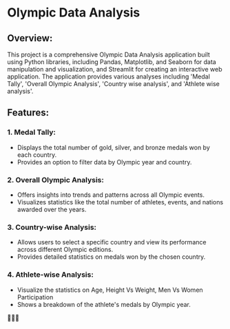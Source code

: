 <h1>Olympic Data Analysis</h1>

<h2>Overview:</h2>
<p>This project is a comprehensive Olympic Data Analysis application built using Python libraries, including Pandas, Matplotlib, and Seaborn for data manipulation and visualization, and Streamlit for creating an interactive web application. The application provides various analyses including 'Medal Tally', 'Overall Olympic Analysis', 'Country wise analysis', and 'Athlete wise analysis'.</p>

<h2>Features:</h2>

<h3>1. Medal Tally:</h3>
<ul>
  <li>Displays the total number of gold, silver, and bronze medals won by each country.</li>
  <li>Provides an option to filter data by Olympic year and country.</li>
</ul>

<h3>2. Overall Olympic Analysis:</h3>
<ul>
  <li>Offers insights into trends and patterns across all Olympic events.</li>
  <li>Visualizes statistics like the total number of athletes, events, and nations awarded over the years.</li>
</ul>

<h3>3. Country-wise Analysis:</h3>
<ul>
  <li>Allows users to select a specific country and view its performance across different Olympic editions.</li>
  <li>Provides detailed statistics on medals won by the chosen country.</li>
</ul>

<h3>4. Athlete-wise Analysis:</h3>
<ul>
  <li>Visualize the statistics on Age, Height Vs Weight, Men Vs Women Participation</li>
  <li>Shows a breakdown of the athlete's medals by Olympic year.</li>
</ul>

<p>🥇🥈🥉</p>
